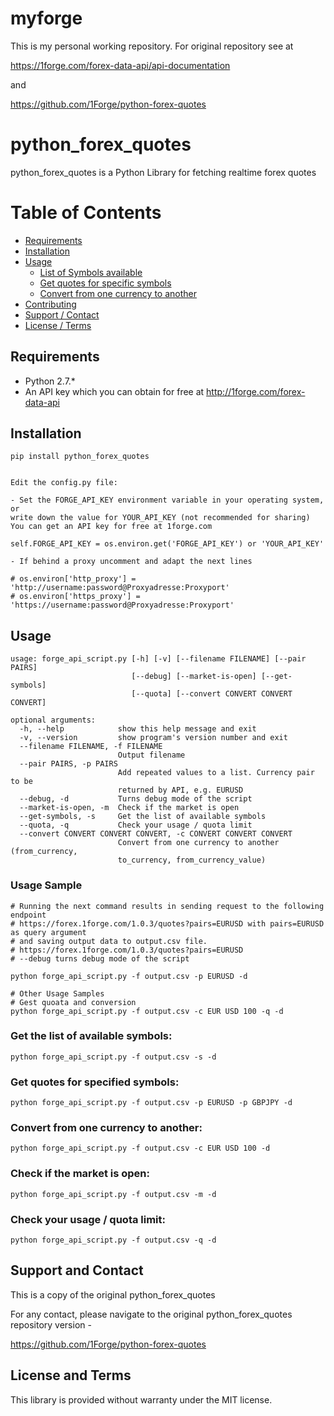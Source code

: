 # myforge

This is my personal working repository.
For original repository see at 

https://1forge.com/forex-data-api/api-documentation

and 

https://github.com/1Forge/python-forex-quotes



# python_forex_quotes

python_forex_quotes is a Python Library for fetching realtime forex quotes

# Table of Contents

- [Requirements](#requirements)
- [Installation](#installation)
- [Usage](#usage)
    - [List of Symbols available](#get-the-list-of-available-symbols)
    - [Get quotes for specific symbols](#get-quotes-for-specified-symbols)
    - [Convert from one currency to another](#convert-from-one-currency-to-another)
- [Contributing](#contributing)
- [Support / Contact](#support-and-contact)
- [License / Terms](#license-and-terms)

## Requirements
* Python 2.7.*
* An API key which you can obtain for free at http://1forge.com/forex-data-api

## Installation
```
pip install python_forex_quotes


Edit the config.py file:

- Set the FORGE_API_KEY environment variable in your operating system, or
write down the value for YOUR_API_KEY (not recommended for sharing)
You can get an API key for free at 1forge.com

self.FORGE_API_KEY = os.environ.get('FORGE_API_KEY') or 'YOUR_API_KEY'

- If behind a proxy uncomment and adapt the next lines

# os.environ['http_proxy'] = 'http://username:password@Proxyadresse:Proxyport'
# os.environ['https_proxy'] = 'https://username:password@Proxyadresse:Proxyport'
```

## Usage
```
usage: forge_api_script.py [-h] [-v] [--filename FILENAME] [--pair PAIRS]
                           [--debug] [--market-is-open] [--get-symbols]
                           [--quota] [--convert CONVERT CONVERT CONVERT]

optional arguments:
  -h, --help            show this help message and exit
  -v, --version         show program's version number and exit
  --filename FILENAME, -f FILENAME
                        Output filename
  --pair PAIRS, -p PAIRS
                        Add repeated values to a list. Currency pair to be
                        returned by API, e.g. EURUSD
  --debug, -d           Turns debug mode of the script
  --market-is-open, -m  Check if the market is open
  --get-symbols, -s     Get the list of available symbols
  --quota, -q           Check your usage / quota limit
  --convert CONVERT CONVERT CONVERT, -c CONVERT CONVERT CONVERT
                        Convert from one currency to another (from_currency,
                        to_currency, from_currency_value)
```

### Usage Sample
```
# Running the next command results in sending request to the following endpoint 
# https://forex.1forge.com/1.0.3/quotes?pairs=EURUSD with pairs=EURUSD as query argument
# and saving output data to output.csv file.
# https://forex.1forge.com/1.0.3/quotes?pairs=EURUSD
# --debug turns debug mode of the script
 
python forge_api_script.py -f output.csv -p EURUSD -d

# Other Usage Samples
# Gest quoata and conversion
python forge_api_script.py -f output.csv -c EUR USD 100 -q -d
```

### Get the list of available symbols:

```
python forge_api_script.py -f output.csv -s -d
```

### Get quotes for specified symbols:
```
python forge_api_script.py -f output.csv -p EURUSD -p GBPJPY -d
```

### Convert from one currency to another:
```
python forge_api_script.py -f output.csv -c EUR USD 100 -d
```

### Check if the market is open:
```
python forge_api_script.py -f output.csv -m -d
```

### Check your usage / quota limit:
```
python forge_api_script.py -f output.csv -q -d
```


## Support and Contact
This is a copy of the original python_forex_quotes

For any contact, please navigate to the original 
python_forex_quotes repository version - 

https://github.com/1Forge/python-forex-quotes


## License and Terms
This library is provided without warranty under the MIT license.
